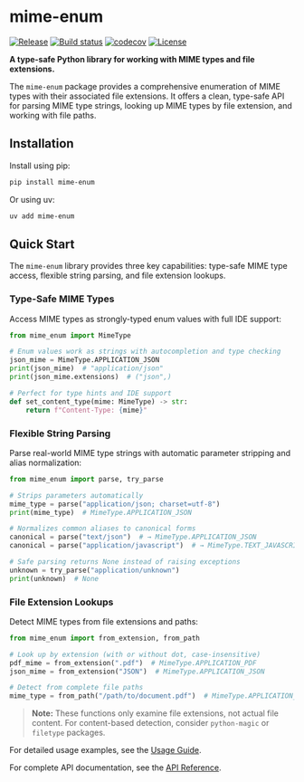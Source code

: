 # mime-enum

[![Release](https://img.shields.io/github/v/release/fpgmaas/mime-enum)](https://img.shields.io/github/v/release/fpgmaas/mime-enum)
[![Build status](https://img.shields.io/github/actions/workflow/status/fpgmaas/mime-enum/main.yml?branch=main)](https://github.com/fpgmaas/mime-enum/actions/workflows/main.yml?query=branch%3Amain)
[![codecov](https://codecov.io/gh/fpgmaas/mime-enum/branch/main/graph/badge.svg)](https://codecov.io/gh/fpgmaas/mime-enum)
[![License](https://img.shields.io/github/license/fpgmaas/mime-enum)](https://img.shields.io/github/license/fpgmaas/mime-enum)

**A type-safe Python library for working with MIME types and file extensions.**

The `mime-enum` package provides a comprehensive enumeration of MIME types with their associated file extensions. It offers a clean, type-safe API for parsing MIME type strings, looking up MIME types by file extension, and working with file paths.


## Installation

Install using pip:

```bash
pip install mime-enum
```

Or using uv:

```bash
uv add mime-enum
```

## Quick Start

The `mime-enum` library provides three key capabilities: type-safe MIME type access, flexible string parsing, and file extension lookups.

### Type-Safe MIME Types

Access MIME types as strongly-typed enum values with full IDE support:

```python
from mime_enum import MimeType

# Enum values work as strings with autocompletion and type checking
json_mime = MimeType.APPLICATION_JSON
print(json_mime)  # "application/json"
print(json_mime.extensions)  # ("json",)

# Perfect for type hints and IDE support
def set_content_type(mime: MimeType) -> str:
    return f"Content-Type: {mime}"
```

### Flexible String Parsing

Parse real-world MIME type strings with automatic parameter stripping and alias normalization:

```python
from mime_enum import parse, try_parse

# Strips parameters automatically
mime_type = parse("application/json; charset=utf-8")
print(mime_type)  # MimeType.APPLICATION_JSON

# Normalizes common aliases to canonical forms
canonical = parse("text/json")  # → MimeType.APPLICATION_JSON
canonical = parse("application/javascript")  # → MimeType.TEXT_JAVASCRIPT

# Safe parsing returns None instead of raising exceptions
unknown = try_parse("application/unknown")
print(unknown)  # None
```

### File Extension Lookups

Detect MIME types from file extensions and paths:

```python
from mime_enum import from_extension, from_path

# Look up by extension (with or without dot, case-insensitive)
pdf_mime = from_extension(".pdf")  # MimeType.APPLICATION_PDF
json_mime = from_extension("JSON")  # MimeType.APPLICATION_JSON

# Detect from complete file paths
mime_type = from_path("/path/to/document.pdf")  # MimeType.APPLICATION_PDF
```

> **Note:** These functions only examine file extensions, not actual file content. For content-based detection, consider `python-magic` or `filetype` packages.

For detailed usage examples, see the [Usage Guide](docs/usage.md).

For complete API documentation, see the [API Reference](docs/api.md).
